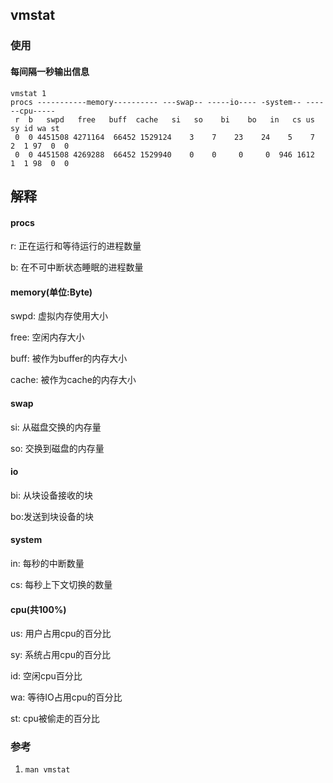 ## vmstat

### 使用

#### 每间隔一秒输出信息

```
vmstat 1
procs -----------memory---------- ---swap-- -----io---- -system-- ------cpu-----
 r  b   swpd   free   buff  cache   si   so    bi    bo   in   cs us sy id wa st
 0  0 4451508 4271164  66452 1529124    3    7    23    24    5    7  2  1 97  0  0
 0  0 4451508 4269288  66452 1529940    0    0     0     0  946 1612  1  1 98  0  0
```

## 解释

#### procs

r: 正在运行和等待运行的进程数量

b: 在不可中断状态睡眠的进程数量

#### memory(单位:Byte)

swpd: 虚拟内存使用大小

free: 空闲内存大小

buff: 被作为buffer的内存大小

cache: 被作为cache的内存大小

#### swap

si: 从磁盘交换的内存量

so: 交换到磁盘的内存量

#### io

bi: 从块设备接收的块

bo:发送到块设备的块

#### system

in: 每秒的中断数量

cs: 每秒上下文切换的数量

#### cpu(共100%)

us: 用户占用cpu的百分比

sy: 系统占用cpu的百分比

id: 空闲cpu百分比

wa: 等待IO占用cpu的百分比

st: cpu被偷走的百分比

### 参考

1. `man vmstat`

